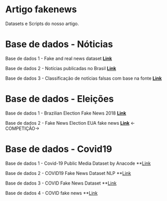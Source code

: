 # Artigo fakenews
Datasets e Scripts do nosso artigo.

# Base de dados - Nóticias 
Base de dados 1 -  Fake and real news dataset **[Link](https://www.kaggle.com/clmentbisaillon/fake-and-real-news-dataset)**

Base de dados 2 - Notícias publicadas no Brasil **[Link](https://www.kaggle.com/diogocaliman/notcias-publicadas-no-brasil)**

Base de dados 3 - Classificação de notícias falsas com base na fonte **[Link](https://www.kaggle.com/ruchi798/source-based-news-classification)**

# Base de dados - Eleições 
Base de dados 1 - Brazilian Election Fake News 2018 **[Link](https://www.kaggle.com/caiovms/brazilian-election-fake-news-2018)**

Base de dados 2 - Fake News Election EUA fake news **[Link](https://www.kaggle.com/c/fake-news/overview/evaluation)** <-COMPETIÇÂO->


# Base de dados - Covid19
Base de dados 1 - Covid-19 Public Media Dataset by Anacode **[Link](https://www.kaggle.com/jannalipenkova/covid19-public-media-dataset)

Base de dados 2 - COVID19 Fake News Dataset NLP **[Link](https://www.kaggle.com/elvinagammed/covid19-fake-news-dataset-nlp?select=Constraint_Test.xlsx)

Base de dados 3 - COVID Fake News Dataset **[Link](https://www.kaggle.com/thesumitbanik/covid-fake-news-dataset)

Base de dados 4 - COVID fake news **[Link](https://www.kaggle.com/csmalarkodi/covid-fake-news-dataset)
